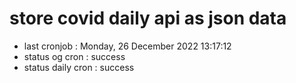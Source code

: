 # store covid daily api as json data

- last cronjob : Monday, 26 December 2022 13:17:12
- status og cron : success
- status daily cron : success
      
      